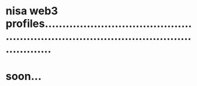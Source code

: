 # nisa web3 profiles............................................................................................................
# soon...
